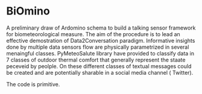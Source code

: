 BiOmino
=======

A preliminary draw of   Ardomino schema to build a  talking sensor framework for biometeorological measure.
The aim of the procedure is to lead an effective demostration of Data2Conversation paradigm.
Informative insights done by multiple data sensors flow are physically  parametrized  in several menaingful classes.
PyMeteoSalute library have provided to classify data in 7 classes of outdoor thermal comfort that generally 
represent the staate peceveid by peolple.
On these different classes of textual messages could be  created 
and are potentially sharable in a social media channel ( Twitter).

The code is primitive.





